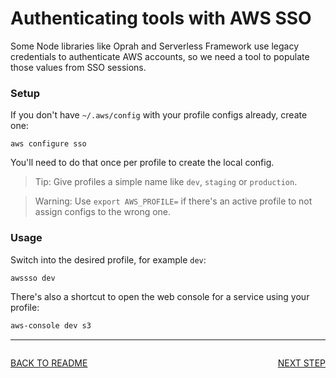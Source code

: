 # Authenticating tools with AWS SSO

Some Node libraries like Oprah and Serverless Framework use legacy credentials to
authenticate AWS accounts, so we need a tool to populate those values from SSO sessions.

### Setup

If you don't have `~/.aws/config` with your profile configs already, create one:

```
aws configure sso
```

You'll need to do that once per profile to create the local config.

> Tip:  Give profiles a simple name like `dev`, `staging` or `production`.

> Warning: Use `export AWS_PROFILE=` if there's an active profile to not assign configs to the wrong one.

### Usage

Switch into the desired profile, for example `dev`:

```sh
awssso dev
```

There's also a shortcut to open the web console for a service using your profile:

```sh
aws-console dev s3
```

---

<div style="float:left">

  [BACK TO README](../README.md#Setup)
  
</div>

<div style="float:right">

  [NEXT STEP](./KEYS.md)

</div>
